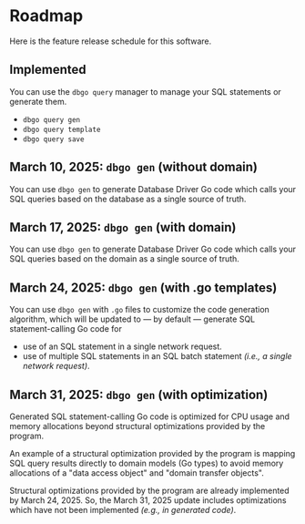 # Roadmap

Here is the feature release schedule for this software.

## Implemented

You can use the `dbgo query` manager to manage your SQL statements or generate them.
- `dbgo query gen`
- `dbgo query template`
- `dbgo query save`

## March 10, 2025: `dbgo gen` (without domain)

You can use `dbgo gen` to generate Database Driver Go code which calls your SQL queries based on the database as a single source of truth.

## March 17, 2025: `dbgo gen` (with domain)

You can use `dbgo gen` to generate Database Driver Go code which calls your SQL queries based on the domain as a single source of truth.

## March 24, 2025: `dbgo gen` (with .go templates)

You can use `dbgo gen` with `.go` files to customize the code generation algorithm, which will be updated to — by default — generate SQL statement-calling Go code for
- use of an SQL statement in a single network request.
- use of multiple SQL statements in an SQL batch statement _(i.e., a single network request)_.

## March 31, 2025: `dbgo gen` (with optimization)

Generated SQL statement-calling Go code is optimized for CPU usage and memory allocations beyond structural optimizations provided by the program.

An example of a structural optimization provided by the program is mapping SQL query results directly to domain models (Go types) to avoid memory allocations of a "data access object" and "domain transfer objects".

Structural optimizations provided by the program are already implemented by March 24, 2025. So, the March 31, 2025 update includes optimizations which have not been implemented _(e.g., in generated code)_.
